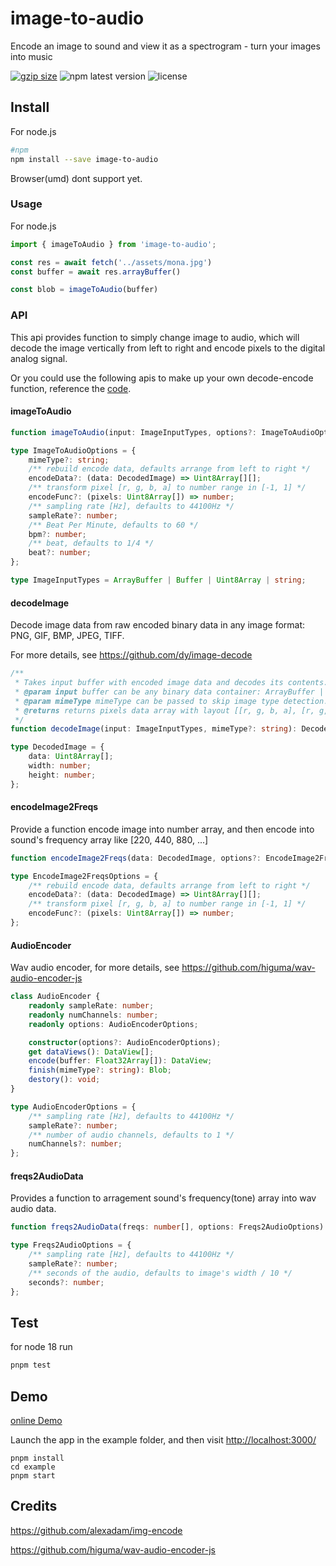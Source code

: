 # image-to-audio

Encode an image to sound and view it as a spectrogram - turn your images into music

[![gzip size](http://img.badgesize.io/https://unpkg.com/image-to-audio?compression=gzip&label=gzip)](https://unpkg.com/image-to-audio) ![npm latest version](https://img.shields.io/npm/v/image-to-audio.svg) ![license](https://img.shields.io/npm/l/image-to-audio)

## Install  

For node.js

```bash
#npm
npm install --save image-to-audio
```

Browser(umd) dont support yet.

### Usage

For node.js

```ts
import { imageToAudio } from 'image-to-audio';

const res = await fetch('../assets/mona.jpg')
const buffer = await res.arrayBuffer()

const blob = imageToAudio(buffer)
```

### API

This api provides function to simply change image to audio, which will decode the image vertically from left to right and encode pixels to the digital analog signal.

Or you could use the following apis to make up your own decode-encode function, reference the [code](./src/imageToAudio.ts).

#### imageToAudio

```ts
function imageToAudio(input: ImageInputTypes, options?: ImageToAudioOptions): Blob

type ImageToAudioOptions = {
    mimeType?: string;
    /** rebuild encode data, defaults arrange from left to right */
    encodeData?: (data: DecodedImage) => Uint8Array[][];
    /** transform pixel [r, g, b, a] to number range in [-1, 1] */
    encodeFunc?: (pixels: Uint8Array[]) => number;
    /** sampling rate [Hz], defaults to 44100Hz */
    sampleRate?: number;
    /** Beat Per Minute, defaults to 60 */
    bpm?: number;
    /** beat, defaults to 1/4 */
    beat?: number;
};

type ImageInputTypes = ArrayBuffer | Buffer | Uint8Array | string;
```

#### decodeImage

Decode image data from raw encoded binary data in any image format: PNG, GIF, BMP, JPEG, TIFF.

For more details, see <https://github.com/dy/image-decode>

```ts
/**
 * Takes input buffer with encoded image data and decodes its contents. 
 * @param input buffer can be any binary data container: ArrayBuffer | Buffer | Uint8Array | base64 string
 * @param mimeType mimeType can be passed to skip image type detection.
 * @returns returns pixels data array with layout [[r, g, b, a], [r, g, b, a], ...]
 */
function decodeImage(input: ImageInputTypes, mimeType?: string): DecodedImage;

type DecodedImage = {
    data: Uint8Array[];
    width: number;
    height: number;
};
```

#### encodeImage2Freqs

Provide a function encode image into number array, and then encode into sound's frequency array like [220, 440, 880, ...]

```ts
function encodeImage2Freqs(data: DecodedImage, options?: EncodeImage2FreqsOptions): number[];

type EncodeImage2FreqsOptions = {
    /** rebuild encode data, defaults arrange from left to right */
    encodeData?: (data: DecodedImage) => Uint8Array[][];
    /** transform pixel [r, g, b, a] to number range in [-1, 1] */
    encodeFunc?: (pixels: Uint8Array[]) => number;
};
```

#### AudioEncoder

Wav audio encoder, for more details, see <https://github.com/higuma/wav-audio-encoder-js>

```ts
class AudioEncoder {
    readonly sampleRate: number;
    readonly numChannels: number;
    readonly options: AudioEncoderOptions;

    constructor(options?: AudioEncoderOptions);
    get dataViews(): DataView[];
    encode(buffer: Float32Array[]): DataView;
    finish(mimeType?: string): Blob;
    destory(): void;
}

type AudioEncoderOptions = {
    /** sampling rate [Hz], defaults to 44100Hz */
    sampleRate?: number;
    /** number of audio channels, defaults to 1 */
    numChannels?: number;
};
```

#### freqs2AudioData

Provides a function to arragement sound's frequency(tone) array into wav audio data.

```ts
function freqs2AudioData(freqs: number[], options: Freqs2AudioOptions): Float32Array;

type Freqs2AudioOptions = {
    /** sampling rate [Hz], defaults to 44100Hz */
    sampleRate?: number;
    /** seconds of the audio, defaults to image's width / 10 */
    seconds?: number;
};
```

## Test

for node 18 run

```bash
pnpm test
```

## Demo

[online Demo](https://image-to-audio.vercel.app/)

Launch the app in the example folder, and then visit <http://localhost:3000/>

```node
pnpm install
cd example
pnpm start
```

## Credits

<https://github.com/alexadam/img-encode>

<https://github.com/higuma/wav-audio-encoder-js>
